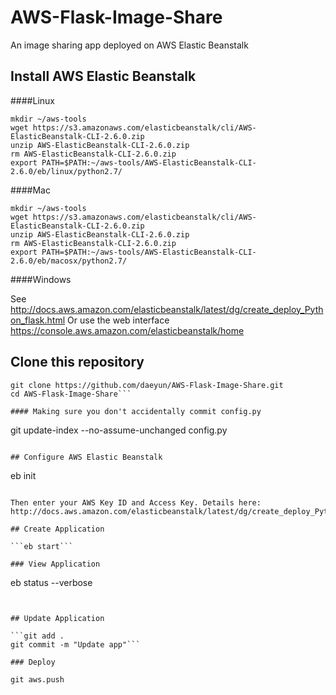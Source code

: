 AWS-Flask-Image-Share
=====================

An image sharing app deployed on AWS Elastic Beanstalk

## Install AWS Elastic Beanstalk

####Linux

```
mkdir ~/aws-tools
wget https://s3.amazonaws.com/elasticbeanstalk/cli/AWS-ElasticBeanstalk-CLI-2.6.0.zip
unzip AWS-ElasticBeanstalk-CLI-2.6.0.zip
rm AWS-ElasticBeanstalk-CLI-2.6.0.zip
export PATH=$PATH:~/aws-tools/AWS-ElasticBeanstalk-CLI-2.6.0/eb/linux/python2.7/
```

####Mac

```
mkdir ~/aws-tools
wget https://s3.amazonaws.com/elasticbeanstalk/cli/AWS-ElasticBeanstalk-CLI-2.6.0.zip
unzip AWS-ElasticBeanstalk-CLI-2.6.0.zip
rm AWS-ElasticBeanstalk-CLI-2.6.0.zip
export PATH=$PATH:~/aws-tools/AWS-ElasticBeanstalk-CLI-2.6.0/eb/macosx/python2.7/
```

####Windows

See http://docs.aws.amazon.com/elasticbeanstalk/latest/dg/create_deploy_Python_flask.html
Or use the web interface https://console.aws.amazon.com/elasticbeanstalk/home

## Clone this repository

```
git clone https://github.com/daeyun/AWS-Flask-Image-Share.git
cd AWS-Flask-Image-Share```

#### Making sure you don't accidentally commit config.py

```
git update-index --no-assume-unchanged config.py
```

## Configure AWS Elastic Beanstalk

```
eb init
```

Then enter your AWS Key ID and Access Key. Details here: http://docs.aws.amazon.com/elasticbeanstalk/latest/dg/create_deploy_Python_flask.html

## Create Application

```eb start```

### View Application

```
eb status --verbose
```


## Update Application

```git add .
git commit -m "Update app"```

### Deploy

git aws.push
